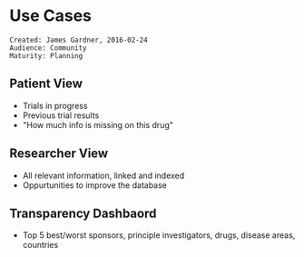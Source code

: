 # Use Cases

~~~
Created: James Gardner, 2016-02-24
Audience: Community
Maturity: Planning
~~~

## Patient View

* Trials in progress
* Previous trial results
* "How much info is missing on this drug"


## Researcher View

* All relevant information, linked and indexed
* Oppurtunities to improve the database


## Transparency Dashbaord

* Top 5 best/worst sponsors, principle investigators, drugs, disease areas, countries
